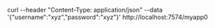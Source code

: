 curl --header "Content-Type: application/json"  --data '{"username":"xyz","password":"xyz"}'   http://localhost:7574/myapp0
